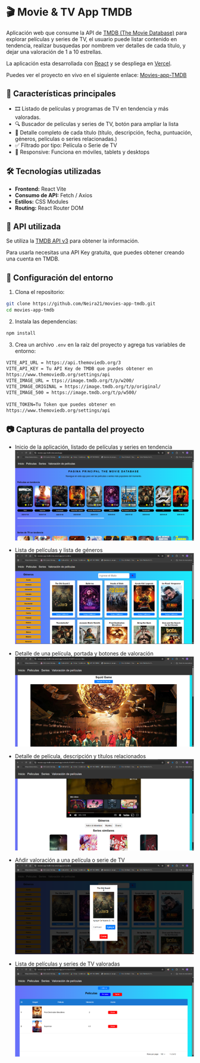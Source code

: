 # 🎬 Movie & TV App TMDB

Aplicación web que consume la API de [TMDB (The Movie Database)](https://www.themoviedb.org/) para explorar películas y series de TV, el usuario puede listar contenido en tendencia, realizar busquedas por nombrem ver detalles de cada título, y dejar una valoración de 1 a 10 estrellas.

La aplicación esta desarrollada con [React](https://reactjs.org/) y se despliega en [Vercel](https://vercel.com/).

Puedes ver el proyecto en vivo en el siguiente enlace: [Movies-app-TMDB](https://movies-app-tmdb-nine.vercel.app/)


## 🚀 Características principales

- 🎞️ Listado de películas y programas de TV en tendencia y más valoradas.
- 🔍 Buscador de películas y series de TV, botón para ampliar la lista
- 📃 Detalle completo de cada título (título, descripción, fecha, puntuación, géneros, películas o series relacionadas.)
- ✅ Filtrado por tipo: Película o Serie de TV
- 📱 Responsive: Funciona en móviles, tablets y desktops

## 🛠️ Tecnologías utilizadas

- **Frontend:** React Vite
- **Consumo de API:** Fetch / Axios
- **Estilos:** CSS Modules
- **Routing:** React Router DOM

## 🧩 API utilizada

Se utiliza la [TMDB API v3](https://developer.themoviedb.org/docs) para obtener la información.

Para usarla necesitas una API Key gratuita, que puedes obtener creando una cuenta en TMDB.

## 🔧 Configuración del entorno

1. Clona el repositorio:

```bash
git clone https://github.com/Neira21/movies-app-tmdb.git
cd movies-app-tmdb
```

2. Instala las dependencias:

```bash
npm install
```

3. Crea un archivo `.env` en la raíz del proyecto y agrega tus variables de entorno:

```plaintext
VITE_API_URL = https://api.themoviedb.org/3
VITE_API_KEY = Tu API Key de TMDB que puedes obtener en https://www.themoviedb.org/settings/api
VITE_IMAGE_URL = ttps://image.tmdb.org/t/p/w200/
VITE_IMAGE_ORIGINAL = https://image.tmdb.org/t/p/original/
VITE_IMAGE_500 = https://image.tmdb.org/t/p/w500/

VITE_TOKEN=Tu Token que puedes obtener en https://www.themoviedb.org/settings/api
```


## 📷 Capturas de pantalla del proyecto


- Inicio de la aplicación, listado de películas y series en tendencia
![Buscador de películas](design/movie-home.png)

- Lista de películas y lista de géneros
![Listado de películas en tendencia](design/movie-list.png)

- Detalle de una película, portada y botones de valoración
![Detalle de una película1](design/movie-detail1.png)

- Detalle de película, descripción y títulos relacionados
![Detalle de una película2](design/movie-detail2.png)

- Añdir valoración a una película o serie de TV
![Detalle de una serie de TV](design/movie-addvaloration.png)

- Lista de películas y series de TV valoradas
![Buscador de series de TV](design/moviesapp-valoration.png)
